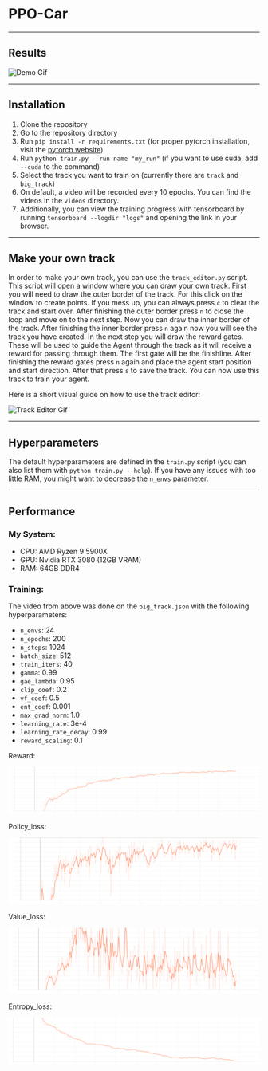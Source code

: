 # PPO-Car

---

## Results

![Demo Gif](https://github.com/ProfessorNova/PPO-Car/blob/main/docs/demo.gif)

---

## Installation

1. Clone the repository
2. Go to the repository directory
3. Run `pip install -r requirements.txt` (for proper pytorch installation, visit
   the [pytorch website](https://pytorch.org/get-started/locally/))
4. Run `python train.py --run-name "my_run"` (if you want to use cuda, add `--cuda` to the command)
5. Select the track you want to train on (currently there are `track` and `big_track`)
6. On default, a video will be recorded every 10 epochs. You can find the videos in the `videos` directory.
7. Additionally, you can view the training progress with tensorboard by running `tensorboard --logdir "logs"` and
   opening the link in your browser.

---

## Make your own track

In order to make your own track, you can use the `track_editor.py` script. This script will open a window where you can
draw your own track. First you will need to draw the outer border of the track.
For this click on the window to create points. If you mess up, you can always press `c` to clear the track and start
over.
After finishing the outer border press `n` to close the loop and move on to the next step.
Now you can draw the inner border of the track.
After finishing the inner border press `n` again now you will see the track you have created.
In the next step you will draw the reward gates. These will be used to guide the Agent through the track as it will
receive a reward for passing through them. The first gate will be the finishline.
After finishing the reward gates press `n` again and place the agent start position and start direction.
After that press `s` to save the track. You can now use this track to train your agent.

Here is a short visual guide on how to use the track editor:

![Track Editor Gif](https://github.com/ProfessorNova/PPO-Car/blob/main/docs/creating_track.gif)

---

## Hyperparameters

The default hyperparameters are defined in the `train.py` script (you can also list them with `python train.py --help`).
If you have any issues with too little RAM, you might want to decrease the `n_envs` parameter.

---

## Performance

### My System:

- CPU: AMD Ryzen 9 5900X
- GPU: Nvidia RTX 3080 (12GB VRAM)
- RAM: 64GB DDR4

### Training:

The video from above was done on the `big_track.json` with the following hyperparameters:

- `n_envs`: 24
- `n_epochs`: 200
- `n_steps`: 1024
- `batch_size`: 512
- `train_iters`: 40
- `gamma`: 0.99
- `gae_lambda`: 0.95
- `clip_coef`: 0.2
- `vf_coef`: 0.5
- `ent_coef`: 0.001
- `max_grad_norm`: 1.0
- `learning_rate`: 3e-4
- `learning_rate_decay`: 0.99
- `reward_scaling`: 0.1

Reward:

![Reward](https://github.com/ProfessorNova/PPO-Car/blob/main/docs/charts_avg_reward.svg)

Policy_loss:

![Policy Loss](https://github.com/ProfessorNova/PPO-Car/blob/main/docs/losses_policy_loss.svg)

Value_loss:

![Value Loss](https://github.com/ProfessorNova/PPO-Car/blob/main/docs/losses_value_loss.svg)

Entropy_loss:

![Entropy](https://github.com/ProfessorNova/PPO-Car/blob/main/docs/losses_entropy.svg)
